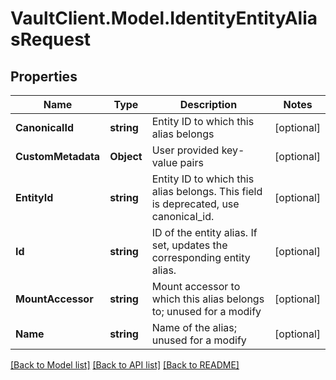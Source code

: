 # VaultClient.Model.IdentityEntityAliasRequest

## Properties

Name | Type | Description | Notes
------------ | ------------- | ------------- | -------------
**CanonicalId** | **string** | Entity ID to which this alias belongs | [optional] 
**CustomMetadata** | **Object** | User provided key-value pairs | [optional] 
**EntityId** | **string** | Entity ID to which this alias belongs. This field is deprecated, use canonical_id. | [optional] 
**Id** | **string** | ID of the entity alias. If set, updates the corresponding entity alias. | [optional] 
**MountAccessor** | **string** | Mount accessor to which this alias belongs to; unused for a modify | [optional] 
**Name** | **string** | Name of the alias; unused for a modify | [optional] 

[[Back to Model list]](../README.md#documentation-for-models) [[Back to API list]](../README.md#documentation-for-api-endpoints) [[Back to README]](../README.md)

